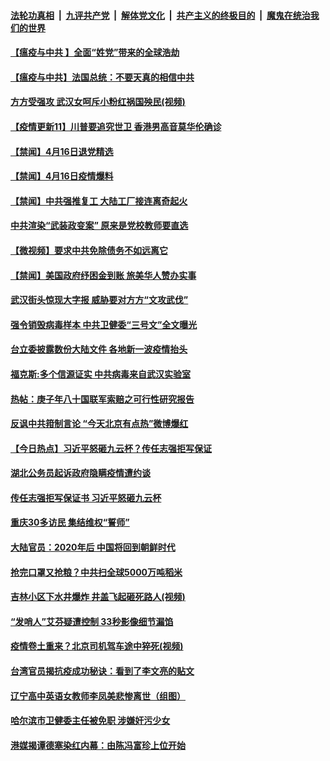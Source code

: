 ####  [法轮功真相](../../../../basic/blob/master/README.md?t=04171201) &nbsp;|&nbsp; [九评共产党](../../../../9ping.md/blob/master/README.md?t=04171201) &nbsp;|&nbsp; [解体党文化](../../../../jtdwh.md/blob/master/README.md?t=04171201)  &nbsp;|&nbsp; [共产主义的终极目的](../../../../gczydzjmd.md/blob/master/README.md?t=04171201) &nbsp;|&nbsp; [魔鬼在统治我们的世界](../../../../mgztzwmdsj.md/blob/master/README.md?t=04171201) 

#### [【瘟疫与中共 】全面“姓党”带来的全球浩劫](../pages/prog204/a102825032.md?t=04171201) 

#### [【瘟疫与中共】法国总统：不要天真的相信中共](../pages/prog204/a102825028.md?t=04171201) 

#### [方方受强攻 武汉女呵斥小粉红祸国殃民(视频)](../pages/prog204/a102824994.md?t=04171201) 


#### [【疫情更新11】川普要追究世卫 香港男高音莫华伦确诊](../pages/prog204/a102821787.md?t=04171201) 

#### [【禁闻】4月16日退党精选](../pages/prog204/a102824947.md?t=04171201) 

#### [【禁闻】4月16日疫情爆料](../pages/prog204/a102824941.md?t=04171201) 

#### [【禁闻】中共强推复工 大陆工厂接连离奇起火](../pages/prog204/a102824872.md?t=04171201) 

#### [中共渲染“武装政变案” 原来是党校教师要直选](../pages/prog204/a102824786.md?t=04171201) 

#### [【微视频】要求中共免除债务不如远离它](../pages/prog204/a102824814.md?t=04171201) 

#### [【禁闻】美国政府纾困金到账 旅美华人赞办实事](../pages/prog204/a102824805.md?t=04171201) 

#### [武汉街头惊现大字报 威胁要对方方“文攻武伐”](../pages/prog204/a102824766.md?t=04171201) 

#### [强令销毁病毒样本 中共卫健委“三号文”全文曝光](../pages/prog204/a102824750.md?t=04171201) 

#### [台立委披露数份大陆文件 各地新一波疫情抬头](../pages/prog204/a102824735.md?t=04171201) 

#### [福克斯:多个信源证实 中共病毒来自武汉实验室](../pages/prog204/a102824590.md?t=04171201) 

#### [热帖：庚子年八十国联军索赔之可行性研究报告](../pages/prog204/a102824642.md?t=04171201) 

#### [反讽中共箝制言论 “今天北京有点热”微博爆红](../pages/prog204/a102824634.md?t=04171201) 

#### [【今日热点】习近平怒砸九云杯？传任志强拒写保证](../pages/prog204/a102824414.md?t=04171201) 

#### [湖北公务员起诉政府隐瞒疫情遭约谈](../pages/prog204/a102824493.md?t=04171201) 

#### [传任志强拒写保证书 习近平怒砸九云杯](../pages/prog204/a102824452.md?t=04171201) 

#### [重庆30多访民 集结维权“誓师”](../pages/prog204/a102824481.md?t=04171201) 

#### [大陆官员：2020年后 中国将回到朝鲜时代](../pages/prog204/a102824424.md?t=04171201) 

#### [抢完口罩又抢粮？中共扫全球5000万吨稻米](../pages/prog204/a102824207.md?t=04171201) 

#### [吉林小区下水井爆炸 井盖飞起砸死路人(视频)](../pages/prog204/a102824365.md?t=04171201) 

#### [“发哨人”艾芬疑遭控制 33秒影像细节漏馅](../pages/prog204/a102824358.md?t=04171201) 

#### [疫情卷土重来？北京司机驾车途中猝死(视频)](../pages/prog204/a102824310.md?t=04171201) 

#### [台湾官员揭抗疫成功秘诀：看到了李文亮的贴文](../pages/prog204/a102824301.md?t=04171201) 

#### [辽宁高中英语女教师李凤美悲惨离世（组图）](../pages/prog204/a102824328.md?t=04171201) 

#### [哈尔滨市卫健委主任被免职 涉嫌奸污少女](../pages/prog204/a102824295.md?t=04171201) 

#### [港媒揭谭德塞染红内幕：由陈冯富珍上位开始](../pages/prog204/a102824253.md?t=04171201) 


